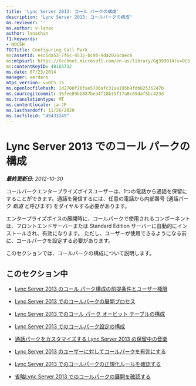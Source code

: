 ```yaml
---
title: 'Lync Server 2013: コール パークの構成'
description: 'Lync Server 2013: コールパークの構成'
ms.reviewer: ''
ms.author: v-lanac
author: lanachin
f1.keywords:
- NOCSH
TOCTitle: Configuring Call Park
ms:assetid: e4c5da53-7f6c-4535-bc9b-9da2026caec8
ms:mtpsurl: https://technet.microsoft.com/en-us/library/Gg399014(v=OCS.15)
ms:contentKeyID: 48185732
ms.date: 07/23/2014
manager: serdars
mtps_version: v=OCS.15
ms.openlocfilehash: 1d2708f26fae5706afc31aa195b9fdb82536247b
ms.sourcegitcommit: 36fee89bb887bea4f18b19f17a8c69daf5bc423d
ms.translationtype: MT
ms.contentlocale: ja-JP
ms.lasthandoff: 11/26/2020
ms.locfileid: "49433249"
---
```

# <a name="configuring-call-park-in-lync-server-2013"></a>Lync Server 2013 でのコール パークの構成

<div data-xmlns="http://www.w3.org/1999/xhtml">

<div class="topic" data-xmlns="http://www.w3.org/1999/xhtml" data-msxsl="urn:schemas-microsoft-com:xslt" data-cs="https://msdn.microsoft.com/">

<div data-asp="https://msdn2.microsoft.com/asp">



</div>

<div id="mainSection">

<div id="mainBody">

<span> </span>

_**最終更新日:** 2012-10-30_

コールパークエンタープライズボイスユーザーは、1つの電話から通話を保留にすることができます。通話を発信するには、任意の電話から内部番号 (通話パーク *軌道* と呼びます) をダイヤルする必要があります。

エンタープライズボイスの展開時に、コールパークで使用されるコンポーネントは、フロントエンドサーバーまたは Standard Edition サーバーに自動的にインストールされ、有効になります。 ただし、ユーザーが使用できるようになる前に、コールパークを設定する必要があります。

このセクションでは、コールパークの構成について説明します。

<div>

## <a name="in-this-section"></a>このセクション中

  - [Lync Server 2013 のコール パーク構成の前提条件とユーザー権限](lync-server-2013-call-park-configuration-prerequisites-and-user-rights.md)

  - [Lync Server 2013 でのコールパークの展開プロセス](lync-server-2013-deployment-process-for-call-park.md)

  - [Lync Server 2013 でのコール パーク オービット テーブルの構成](lync-server-2013-configure-the-call-park-orbit-table.md)

  - [Lync Server 2013 でのコールパーク設定の構成](lync-server-2013-configure-call-park-settings.md)

  - [通話パークをカスタマイズする Lync Server 2013 の保留中の音楽](lync-server-2013-customize-call-park-music-on-hold.md)

  - [Lync Server 2013 のユーザーに対してコールパークを有効にする](lync-server-2013-enable-call-park-for-users.md)

  - [Lync Server 2013 でのコールパークの正規化ルールを確認する](lync-server-2013-verify-normalization-rules-for-call-park.md)

  - [省略Lync Server 2013 でのコールパークの展開を確認する](lync-server-2013-optional-verify-call-park-deployment.md)

</div>

</div>

<span> </span>

</div>

</div>

</div>

